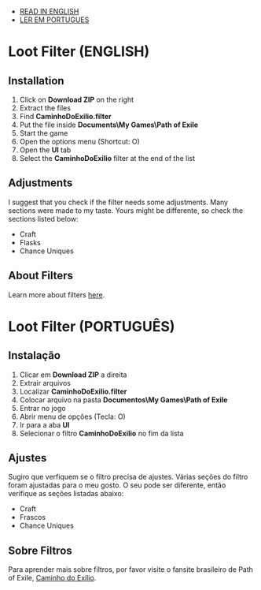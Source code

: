 * [READ IN ENGLISH](https://github.com/MCorrea92/LootFilter#loot-filter-english)
* [LER EM PORTUGUES](https://github.com/MCorrea92/LootFilter#loot-filter-portuguÊs)

# Loot Filter (ENGLISH)

## Installation
1. Click on **Download ZIP** on the right
2. Extract the files
3. Find **CaminhoDoExilio.filter**
4. Put the file inside **Documents\My Games\Path of Exile**
5. Start the game
6. Open the options menu (Shortcut: O)
7. Open the **UI** tab
8. Select the **CaminhoDoExilio** filter at the end of the list

## Adjustments
I suggest that you check if the filter needs some adjustments. Many sections were made to my taste. Yours might be differente, so check the sections listed below:

* Craft
* Flasks
* Chance Uniques

## About Filters
Learn more about filters [here](http://www.pathofexile.com/forum/view-thread/1260664).

# Loot Filter (PORTUGUÊS)

## Instalação
1. Clicar em **Download ZIP** a direita
2. Extrair arquivos
3. Localizar **CaminhoDoExilio.filter**
4. Colocar arquivo na pasta **Documentos\My Games\Path of Exile**
5. Entrar no jogo
6. Abrir menu de opções (Tecla: O)
7. Ir para a aba **UI**
8. Selecionar o filtro **CaminhoDoExilio** no fim da lista

## Ajustes
Sugiro que verfiquem se o filtro precisa de ajustes. Várias seções do filtro foram ajustadas para o meu gosto. O seu pode ser diferente, então verifique as seções listadas abaixo:

* Craft
* Frascos
* Chance Uniques

## Sobre Filtros
Para aprender mais sobre filtros, por favor visite o fansite brasileiro de Path of Exile, [Caminho do Exílio](http://www.caminhodoexilio.com/index.php?/topic/61-tudo-sobre-filtros/).